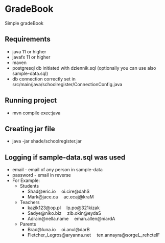 # GradeBook
Simple gradeBook

## Requirements
* java 11 or higher
* javafx 11 or higher
* maven
* postgresql db initiated with dziennik.sql (optionally you can use also sample-data.sql)
* db connection correctly set in src/main/java/schoolregister/ConnectionConfig.java


## Running project
* mvn compile exec:java

## Creating jar file
* java -jar shade/schoolregister.jar

## Logging if sample-data.sql was used
* email - email of any person in sample-data
* password - email in reverse
* For Example:
  * Students
    * Shad@<span>eric.io</span>&emsp; oi.cire@dahS
    * Mark@<span>jace.ca</span>&emsp; ac.ecaj@kraM
  * Teachers
    * kazik123@<span>op.pl</span>&emsp; lp.po@321kizak
    * Sadye@<span>niko.biz</span>&emsp; zib.okin@eydaS
    * Adrain@<span>nella.name</span>&emsp; eman.allen@niardA
  * Parents
    * Brad@<span>luna.io</span>&emsp; oi.anul@darB
    * Fletcher_Legros@<span>aryanna.net</span>&emsp; ten.annayra@sorgeL_rehctelF





